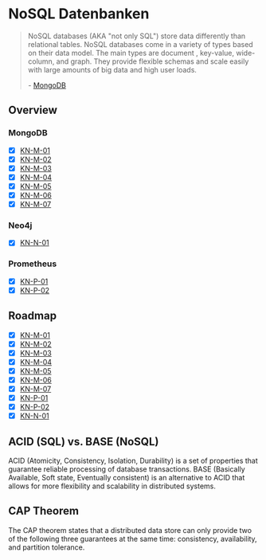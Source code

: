 # NoSQL Datenbanken

> NoSQL databases (AKA "not only SQL") store data differently than relational tables. NoSQL databases come in a variety of types based on their data model. The main types are
> document
> , key-value, wide-column, and graph. They provide flexible schemas and scale easily with large amounts of big data and high user loads.
>
> \- [MongoDB](https://www.mongodb.com/resources/basics/databases/nosql-explained)

## Overview

### MongoDB

- [x] [KN-M-01](KNs/MongoDB/01)
- [x] [KN-M-02](KNs/MongoDB/02)
- [x] [KN-M-03](KNs/MongoDB/03)
- [x] [KN-M-04](KNs/MongoDB/04)
- [x] [KN-M-05](KNs/MongoDB/05)
- [x] [KN-M-06](KNs/MongoDB/06)
- [x] [KN-M-07](KNs/MongoDB/07)

### Neo4j

- [x] [KN-N-01](KNs/Neo4j/01)

### Prometheus

- [x] [KN-P-01](KNs/Prometheus/01)
- [x] [KN-P-02](KNs/Prometheus/02)

## Roadmap

- [x] [KN-M-01](KNs/MongoDB/01)
- [x] [KN-M-02](KNs/MongoDB/02)
- [x] [KN-M-03](KNs/MongoDB/03)
- [x] [KN-M-04](KNs/MongoDB/04)
- [x] [KN-M-05](KNs/MongoDB/05)
- [x] [KN-M-06](KNs/MongoDB/06)
- [x] [KN-M-07](KNs/MongoDB/07)
- [x] [KN-P-01](KNs/Prometheus/01)
- [x] [KN-P-02](KNs/Prometheus/02)
- [x] [KN-N-01](KNs/Neo4j/01)

## ACID (SQL) vs. BASE (NoSQL)

ACID (Atomicity, Consistency, Isolation, Durability) is a set of properties that guarantee reliable processing of database transactions. BASE (Basically Available, Soft state, Eventually consistent) is an alternative to ACID that allows for more flexibility and scalability in distributed systems.

## CAP Theorem

The CAP theorem states that a distributed data store can only provide two of the following three guarantees at the same time: consistency, availability, and partition tolerance.
